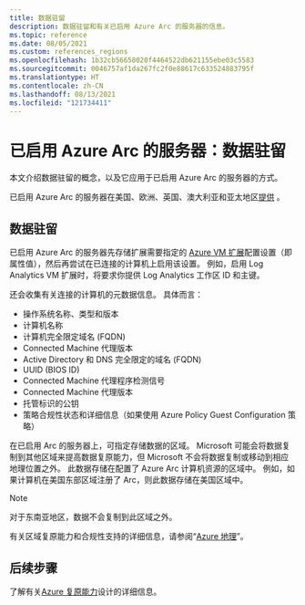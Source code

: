 ```yaml
---
title: 数据驻留
description: 数据驻留和有关已启用 Azure Arc 的服务器的信息。
ms.topic: reference
ms.date: 08/05/2021
ms.custom: references_regions
ms.openlocfilehash: 1b32cb56658020f4464522db621155ebe03c5583
ms.sourcegitcommit: 0046757af1da267fc2f0e88617c633524883795f
ms.translationtype: HT
ms.contentlocale: zh-CN
ms.lasthandoff: 08/13/2021
ms.locfileid: "121734411"
---
```

# <a name="azure-arc-enabled-servers-data-residency"></a>已启用 Azure Arc 的服务器：数据驻留

本文介绍数据驻留的概念，以及它应用于已启用 Azure Arc 的服务器的方式。

已启用 Azure Arc 的服务器在美国、欧洲、英国、澳大利亚和亚太地区[提供](https://azure.microsoft.com/global-infrastructure/services/?products=azure-arc) 。

## <a name="data-residency"></a>数据驻留

已启用 Azure Arc 的服务器先存储扩展需要指定的 [Azure VM 扩展](manage-vm-extensions.md)配置设置（即属性值），然后再尝试在已连接的计算机上启用该设置。 例如，启用 Log Analytics VM 扩展时，将要求你提供 Log Analytics 工作区 ID 和主键。 

还会收集有关连接的计算机的元数据信息。 具体而言：

* 操作系统名称、类型和版本
* 计算机名称
* 计算机完全限定域名 (FQDN)
* Connected Machine 代理版本
* Active Directory 和 DNS 完全限定的域名 (FQDN)
* UUID (BIOS ID)
* Connected Machine 代理程序检测信号
* Connected Machine 代理版本
* 托管标识的公钥
* 策略合规性状态和详细信息（如果使用 Azure Policy Guest Configuration 策略）

在已启用 Arc 的服务器上，可指定存储数据的区域。 Microsoft 可能会将数据复制到其他区域来提高数据复原能力，但 Microsoft 不会将数据复制或移动到相应地理位置之外。 此数据存储在配置了 Azure Arc 计算机资源的区域中。 例如，如果计算机在美国东部区域注册了 Arc，则此数据存储在美国区域中。

> [!NOTE] 
> 对于东南亚地区，数据不会复制到此区域之外。 

有关区域复原能力和合规性支持的详细信息，请参阅“[Azure 地理](https://azure.microsoft.com/global-infrastructure/geographies/)”。

## <a name="next-steps"></a>后续步骤

了解有关[Azure 复原能力](/azure/architecture/reliability/architect)设计的详细信息。

